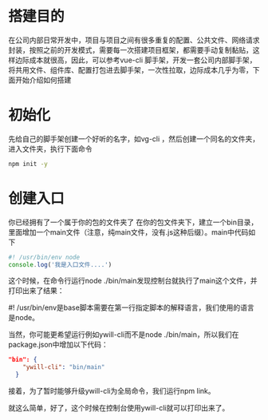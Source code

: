 # 搭建目的

在公司内部日常开发中，项目与项目之间有很多重复的配置、公共文件、网络请求封装，按照之前的开发模式，需要每一次搭建项目框架，都需要手动复制黏贴，这样边际成本就很高，因此，可以参考vue-cli 脚手架，开发一套公司内部脚手架，将共用文件、组件库、配置打包进去脚手架，一次性拉取，边际成本几乎为零，下面开始介绍如何搭建

# 初始化
先给自己的脚手架创建一个好听的名字，如vg-cli 
，然后创建一个同名的文件夹，进入文件夹，执行下面命令
```sh
npm init -y

```

# 创建入口
你已经拥有了一个属于你的包的文件夹了
在你的包文件夹下，建立一个bin目录，里面增加一个main文件（注意，纯main文件，没有.js这种后缀）。main中代码如下
```js
#! /usr/bin/env node
console.log('我是入口文件....')
```
这个时候，在命令行运行node ./bin/main发现控制台就执行了main这个文件，并打印出来了结果：

#! /usr/bin/env是base脚本需要在第一行指定脚本的解释语言，我们使用的语言是node。

当然，你可能更希望运行例如ywill-cli而不是node ./bin/main，所以我们在package.json中增加以下代码：

```json
"bin": {
    "ywill-cli": "bin/main"
  }
```
接着，为了暂时能够升级ywill-cli为全局命令，我们运行npm link。

就这么简单，好了，这个时候在控制台使用ywill-cli就可以打印出来了。



